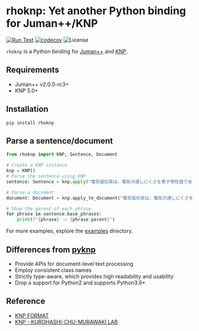 # rhoknp: Yet another Python binding for Juman++/KNP

[![Run Test](https://github.com/ku-nlp/rhoknp/actions/workflows/test.yml/badge.svg)](https://github.com/ku-nlp/rhoknp/actions/workflows/test.yml)
[![codecov](https://codecov.io/gh/ku-nlp/rhoknp/branch/main/graph/badge.svg?token=29S0XMLTRG)](https://codecov.io/gh/ku-nlp/rhoknp)
![License](http://img.shields.io/badge/license-MIT-blue.svg)

`rhoknp` is a Python binding for [Juman++](https://github.com/ku-nlp/jumanpp) and [KNP](https://github.com/ku-nlp/knp).

## Requirements

- Juman++ v2.0.0-rc3+
- KNP 5.0+

## Installation

```shell
pip install rhoknp
```

## Parse a sentence/document

```python
from rhoknp import KNP, Sentence, Document

# Create a KNP instance
knp = KNP()
# Parse the sentence using KNP
sentence: Sentence = knp.apply("電気抵抗率は、電気の通しにくさを表す物性値である。")

# Parse a document
document: Document = knp.apply_to_document("電気抵抗率は、電気の通しにくさを表す物性値である。単に、抵抗率とも呼ばれる。")

# Show the parent of each phrase
for phrase in sentence.base_phrases:
    print(f"{phrase} -> {phrase.parent}")
```

For more examples, explore the [examples](./examples) directory.

## Differences from [pyknp](https://github.com/ku-nlp/pyknp/tree/master/pyknp)

- Provide APIs for document-level text processing
- Employ consistent class names
- Strictly type-aware, which provides high readability and usability
- Drop a support for Python2 and supports Python3.9+

## Reference

- [KNP FORMAT](http://cr.fvcrc.i.nagoya-u.ac.jp/~sasano/knp/format.html)
- [KNP - KUROHASHI-CHU-MURAWAKI LAB](https://nlp.ist.i.kyoto-u.ac.jp/?KNP)
